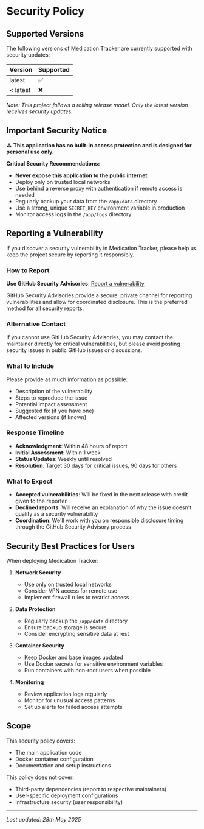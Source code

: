 # Security Policy

## Supported Versions

The following versions of Medication Tracker are currently supported with security updates:

| Version    | Supported          |
| ---------- | ------------------ |
| latest     | :white_check_mark: |
| < latest   | :x:                |

*Note: This project follows a rolling release model. Only the latest version receives security updates.*

## Important Security Notice

⚠️ **This application has no built-in access protection and is designed for personal use only.**

**Critical Security Recommendations:**
- **Never expose this application to the public internet**
- Deploy only on trusted local networks
- Use behind a reverse proxy with authentication if remote access is needed
- Regularly backup your data from the `/app/data` directory
- Use a strong, unique `SECRET_KEY` environment variable in production
- Monitor access logs in the `/app/logs` directory

## Reporting a Vulnerability

If you discover a security vulnerability in Medication Tracker, please help us keep the project secure by reporting it responsibly.

### How to Report
**Use GitHub Security Advisories**: [Report a vulnerability](https://github.com/Skjall/medication-tracker/security/advisories/new)

GitHub Security Advisories provide a secure, private channel for reporting vulnerabilities and allow for coordinated disclosure. This is the preferred method for all security reports.

### Alternative Contact
If you cannot use GitHub Security Advisories, you may contact the maintainer directly for critical vulnerabilities, but please avoid posting security issues in public GitHub issues or discussions.

### What to Include
Please provide as much information as possible:
- Description of the vulnerability
- Steps to reproduce the issue
- Potential impact assessment
- Suggested fix (if you have one)
- Affected versions (if known)

### Response Timeline
- **Acknowledgment**: Within 48 hours of report
- **Initial Assessment**: Within 1 week
- **Status Updates**: Weekly until resolved
- **Resolution**: Target 30 days for critical issues, 90 days for others

### What to Expect
- **Accepted vulnerabilities**: Will be fixed in the next release with credit given to the reporter
- **Declined reports**: Will receive an explanation of why the issue doesn't qualify as a security vulnerability
- **Coordination**: We'll work with you on responsible disclosure timing through the GitHub Security Advisory process

## Security Best Practices for Users

When deploying Medication Tracker:

1. **Network Security**
   - Use only on trusted local networks
   - Consider VPN access for remote use
   - Implement firewall rules to restrict access

2. **Data Protection**
   - Regularly backup the `/app/data` directory
   - Ensure backup storage is secure
   - Consider encrypting sensitive data at rest

3. **Container Security**
   - Keep Docker and base images updated
   - Use Docker secrets for sensitive environment variables
   - Run containers with non-root users when possible

4. **Monitoring**
   - Review application logs regularly
   - Monitor for unusual access patterns
   - Set up alerts for failed access attempts

## Scope

This security policy covers:
- The main application code
- Docker container configuration
- Documentation and setup instructions

This policy does not cover:
- Third-party dependencies (report to respective maintainers)
- User-specific deployment configurations
- Infrastructure security (user responsibility)

---

*Last updated: 28th May 2025*
